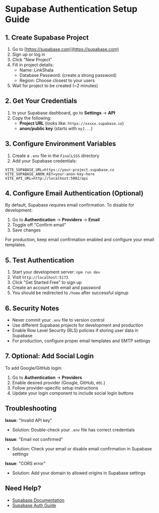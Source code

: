 # Supabase Authentication Setup Guide

## 1. Create Supabase Project

1. Go to [https://supabase.com](https://supabase.com)
2. Sign up or log in
3. Click "New Project"
4. Fill in project details:
   - Name: LinkShala
   - Database Password: (create a strong password)
   - Region: Choose closest to your users
5. Wait for project to be created (~2 minutes)

## 2. Get Your Credentials

1. In your Supabase dashboard, go to **Settings** → **API**
2. Copy the following:
   - **Project URL** (looks like: `https://xxxxx.supabase.co`)
   - **anon/public key** (starts with `eyJ...`)

## 3. Configure Environment Variables

1. Create a `.env` file in the `FinalLSSS` directory
2. Add your Supabase credentials:

```env
VITE_SUPABASE_URL=https://your-project.supabase.co
VITE_SUPABASE_ANON_KEY=your-anon-key-here
VITE_API_URL=http://localhost:5002/api
```

## 4. Configure Email Authentication (Optional)

By default, Supabase requires email confirmation. To disable for development:

1. Go to **Authentication** → **Providers** → **Email**
2. Toggle off "Confirm email"
3. Save changes

For production, keep email confirmation enabled and configure your email templates.

## 5. Test Authentication

1. Start your development server: `npm run dev`
2. Visit `http://localhost:5173`
3. Click "Get Started Free" to sign up
4. Create an account with email and password
5. You should be redirected to `/home` after successful signup

## 6. Security Notes

- Never commit your `.env` file to version control
- Use different Supabase projects for development and production
- Enable Row Level Security (RLS) policies if storing user data in Supabase
- For production, configure proper email templates and SMTP settings

## 7. Optional: Add Social Login

To add Google/GitHub login:

1. Go to **Authentication** → **Providers**
2. Enable desired provider (Google, GitHub, etc.)
3. Follow provider-specific setup instructions
4. Update your login component to include social login buttons

## Troubleshooting

**Issue**: "Invalid API key"
- Solution: Double-check your `.env` file has correct credentials

**Issue**: "Email not confirmed"
- Solution: Check your email or disable email confirmation in Supabase settings

**Issue**: "CORS error"
- Solution: Add your domain to allowed origins in Supabase settings

## Need Help?

- [Supabase Documentation](https://supabase.com/docs)
- [Supabase Auth Guide](https://supabase.com/docs/guides/auth)
